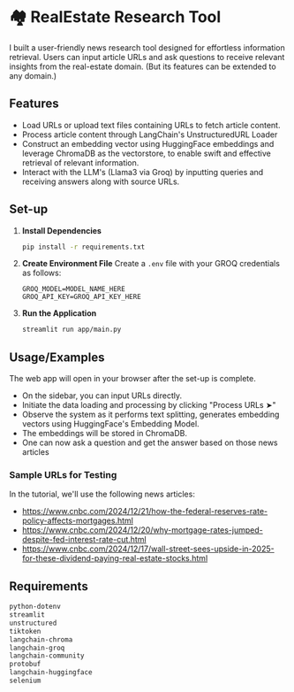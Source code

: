 # 🏘️ RealEstate Research Tool

I built a user-friendly news research tool designed for effortless information retrieval. Users can input article URLs and ask questions to receive relevant insights from the real-estate domain. (But its features can be extended to any domain.)

## Features

* Load URLs or upload text files containing URLs to fetch article content.
* Process article content through LangChain's UnstructuredURL Loader
* Construct an embedding vector using HuggingFace embeddings and leverage ChromaDB as the vectorstore, to enable swift and effective retrieval of relevant information.
* Interact with the LLM's (Llama3 via Groq) by inputting queries and receiving answers along with source URLs.

## Set-up

1. **Install Dependencies**
   ```bash
   pip install -r requirements.txt
   ```

2. **Create Environment File**
   Create a `.env` file with your GROQ credentials as follows:
   ```env
   GROQ_MODEL=MODEL_NAME_HERE
   GROQ_API_KEY=GROQ_API_KEY_HERE
   ```

3. **Run the Application**
   ```bash
   streamlit run app/main.py
   ```

## Usage/Examples

The web app will open in your browser after the set-up is complete.

* On the sidebar, you can input URLs directly.
* Initiate the data loading and processing by clicking "Process URLs ➤"
* Observe the system as it performs text splitting, generates embedding vectors using HuggingFace's Embedding Model.
* The embeddings will be stored in ChromaDB.
* One can now ask a question and get the answer based on those news articles

### Sample URLs for Testing

In the tutorial, we'll use the following news articles:

* https://www.cnbc.com/2024/12/21/how-the-federal-reserves-rate-policy-affects-mortgages.html
* https://www.cnbc.com/2024/12/20/why-mortgage-rates-jumped-despite-fed-interest-rate-cut.html
* https://www.cnbc.com/2024/12/17/wall-street-sees-upside-in-2025-for-these-dividend-paying-real-estate-stocks.html

## Requirements

```txt
python-dotenv
streamlit
unstructured
tiktoken
langchain-chroma
langchain-groq
langchain-community
protobuf
langchain-huggingface
selenium
```

